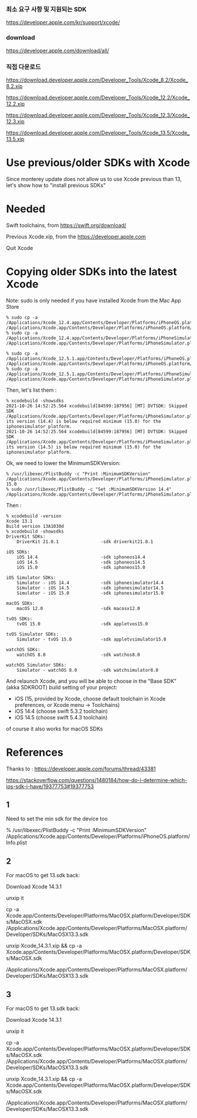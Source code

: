 
### 최소 요구 사항 및 지원되는 SDK

https://developer.apple.com/kr/support/xcode/

### download 
https://developer.apple.com/download/all/

### 직접 다운로드 
https://download.developer.apple.com/Developer_Tools/Xcode_8.2/Xcode_8.2.xip

https://download.developer.apple.com/Developer_Tools/Xcode_12.2/Xcode_12.2.xip

https://download.developer.apple.com/Developer_Tools/Xcode_12.3/Xcode_12.3.xip

https://download.developer.apple.com/Developer_Tools/Xcode_13.5/Xcode_13.5.xip




# Use previous/older SDKs with Xcode

Since monterey update does not allow us to use Xcode previous than 13, let's show how to "install previous SDKs"

# Needed

Swift toolchains, from https://swift.org/download/

Previous Xcode.xip, from the https://developer.apple.com

Quit Xcode

# Copying older SDKs into the latest Xcode

Note: sudo is only needed if you have installed Xcode from the Mac App Store

```
% sudo cp -a /Applications/Xcode_12.4.app/Contents/Developer/Platforms/iPhoneOS.platform/Developer/SDKs/iPhoneOS.sdk /Applications/Xcode.app/Contents/Developer/Platforms/iPhoneOS.platform/Developer/SDKs/iPhoneOS14.4.sdk
% sudo cp -a /Applications/Xcode_12.4.app/Contents/Developer/Platforms/iPhoneSimulator.platform/Developer/SDKs/iPhoneSimulator.sdk /Applications/Xcode.app/Contents/Developer/Platforms/iPhoneSimulator.platform/Developer/SDKs/iPhoneSimulator14.4.sdk
```

```
% sudo cp -a /Applications/Xcode_12.5.1.app/Contents/Developer/Platforms/iPhoneOS.platform/Developer/SDKs/iPhoneOS.sdk /Applications/Xcode.app/Contents/Developer/Platforms/iPhoneOS.platform/Developer/SDKs/iPhoneOS14.5.sdk
% sudo cp -a /Applications/Xcode_12.5.1.app/Contents/Developer/Platforms/iPhoneSimulator.platform/Developer/SDKs/iPhoneSimulator.sdk /Applications/Xcode.app/Contents/Developer/Platforms/iPhoneSimulator.platform/Developer/SDKs/iPhoneSimulator14.5.sdk
```

Then, let's list them :

```
% xcodebuild -showsdks
2021-10-26 14:52:25.564 xcodebuild[84599:187956] [MT] DVTSDK: Skipped SDK /Applications/Xcode.app/Contents/Developer/Platforms/iPhoneSimulator.platform/Developer/SDKs/iPhoneSimulator14.4.sdk; its version (14.4) is below required minimum (15.0) for the iphonesimulator platform.
2021-10-26 14:52:25.564 xcodebuild[84599:187956] [MT] DVTSDK: Skipped SDK /Applications/Xcode.app/Contents/Developer/Platforms/iPhoneSimulator.platform/Developer/SDKs/iPhoneSimulator14.5.sdk; its version (14.5) is below required minimum (15.0) for the iphonesimulator platform.
```

Ok, we need to lower the MinimumSDKVersion:

```
% /usr/libexec/PlistBuddy -c "Print :MinimumSDKVersion" /Applications/Xcode.app/Contents/Developer/Platforms/iPhoneSimulator.platform/Info.plist
15.0
% sudo /usr/libexec/PlistBuddy -c "Set :MinimumSDKVersion 14.4" /Applications/Xcode.app/Contents/Developer/Platforms/iPhoneSimulator.platform/Info.plist
```

Then :
```
% xcodebuild -version
Xcode 13.1
Build version 13A1030d
% xcodebuild -showsdks
DriverKit SDKs:
	DriverKit 21.0.1              	-sdk driverkit21.0.1

iOS SDKs:
	iOS 14.4                      	-sdk iphoneos14.4
	iOS 14.5                      	-sdk iphoneos14.5
	iOS 15.0                      	-sdk iphoneos15.0

iOS Simulator SDKs:
	Simulator - iOS 14.4          	-sdk iphonesimulator14.4
	Simulator - iOS 14.5          	-sdk iphonesimulator14.5
	Simulator - iOS 15.0          	-sdk iphonesimulator15.0

macOS SDKs:
	macOS 12.0                    	-sdk macosx12.0

tvOS SDKs:
	tvOS 15.0                     	-sdk appletvos15.0

tvOS Simulator SDKs:
	Simulator - tvOS 15.0         	-sdk appletvsimulator15.0

watchOS SDKs:
	watchOS 8.0                   	-sdk watchos8.0

watchOS Simulator SDKs:
	Simulator - watchOS 8.0       	-sdk watchsimulator8.0
```

And relaunch Xcode, and you will be able to choose in the "Base SDK" (akka SDKROOT) build setting of your project:
- iOS (15, provided by Xcode, choose default toolchain in Xcode preferences, or Xcode menu -> Toolchains)
- iOS 14.4 (choose swift 5.3.2 toolchain)
- iOS 14.5 (choose swift 5.4.3 toolchain) 

of course it also works for macOS SDKs

# References

Thanks to :
https://developer.apple.com/forums/thread/43381 

https://stackoverflow.com/questions/1480184/how-do-i-determine-which-ios-sdk-i-have/19377753#19377753


## 1
Need to set the min sdk for the device too

% /usr/libexec/PlistBuddy -c "Print :MinimumSDKVersion" /Applications/Xcode.app/Contents/Developer/Platforms/iPhoneOS.platform/Info.plist

## 2
For macOS to get 13.sdk back:

Download Xcode 14.3.1

unxip it

cp -a Xcode.app/Contents/Developer/Platforms/MacOSX.platform/Developer/SDKs/MacOSX.sdk /Applications/Xcode.app/Contents/Developer/Platforms/MacOSX.platform/Developer/SDKs/MacOSX13.3.sdk

unxip Xcode_14.3.1.xip && cp -a Xcode.app/Contents/Developer/Platforms/MacOSX.platform/Developer/SDKs/MacOSX.sdk 

/Applications/Xcode.app/Contents/Developer/Platforms/MacOSX.platform/Developer/SDKs/MacOSX13.3.sdk


## 3

For macOS to get 13.sdk back:

Download Xcode 14.3.1

unxip it

cp -a Xcode.app/Contents/Developer/Platforms/MacOSX.platform/Developer/SDKs/MacOSX.sdk /Applications/Xcode.app/Contents/Developer/Platforms/MacOSX.platform/Developer/SDKs/MacOSX13.3.sdk

unxip Xcode_14.3.1.xip && cp -a Xcode.app/Contents/Developer/Platforms/MacOSX.platform/Developer/SDKs/MacOSX.sdk 

/Applications/Xcode.app/Contents/Developer/Platforms/MacOSX.platform/Developer/SDKs/MacOSX13.3.sdk




